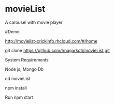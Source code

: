 # movieList
A carousel with movie player

#Demo

http://movielist-crickinfo.rhcloud.com/#/home

git clone https://github.com/hnagarkoti/movieList.git

System Requirements

Node js, Mongo Db

cd movieList

npm install

Run npm start
